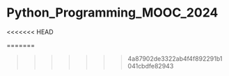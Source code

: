 
# Python_Programming_MOOC_2024
<<<<<<< HEAD

=======
>>>>>>> 4a87902de3322ab4f4f892291b1041cbdfe82943
